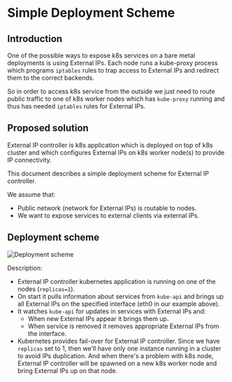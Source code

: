 Simple Deployment Scheme
========================

## Introduction

One of the possible ways to expose k8s services on a bare metal deployments is
using External IPs. Each node runs a kube-proxy process which programs `iptables`
rules to trap access to External IPs and redirect them to the correct backends.

So in order to access k8s service from the outside we just need to route public
traffic to one of k8s worker nodes which has `kube-proxy` running and thus has
needed `iptables` rules for External IPs.

## Proposed solution
External IP controller is k8s application which is deployed on top of k8s
cluster and which configures External IPs on k8s worker node(s) to provide
IP connectivity.

This document describes a simple deployment scheme for External IP controller.

We assume that:
* Public network (network for External IPs) is routable to nodes.
* We want to expose services to external clients via external IPs.

## Deployment scheme

![Deployment scheme](images/simple-scheme.png)

Description:
* External IP controller kubernetes application is running on one of the nodes
(`replicas=1`).
* On start it pulls information about services from `kube-api` and brings up
all External IPs on the specified interface (eth0 in our example above).
* It watches `kube-api` for updates in services with External IPs and:
    * When new External IPs appear it brings them up.
    * When service is removed it removes appropriate External IPs from the
    interface.
* Kubernetes provides fail-over for External IP controller. Since we have
`replicas` set to 1, then we'll have only one instance running in a cluster to
avoid IPs duplication. And when there's a problem with k8s node, External IP
controller will be spawned on a new k8s worker node and bring External IPs up
on that node.
